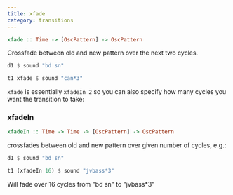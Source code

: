 ```yaml
---
title: xfade
category: transitions
---
```


```haskell
xfade :: Time -> [OscPattern] -> OscPattern
```

Crossfade between old and new pattern over the next two cycles.

```haskell
d1 $ sound "bd sn"

t1 xfade $ sound "can*3"
```

`xfade` is essentially `xfadeIn 2` so you can also specify how many cycles you want the transition to take:

### xfadeIn

```haskell
xfadeIn :: Time -> Time -> [OscPattern] -> OscPattern
```

crossfades between old and new pattern over given number of cycles, e.g.:

```haskell
d1 $ sound "bd sn"

t1 (xfadeIn 16) $ sound "jvbass*3"
```

Will fade over 16 cycles from "bd sn" to "jvbass*3"
